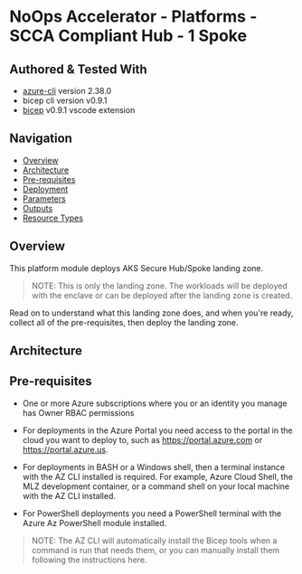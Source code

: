 # NoOps Accelerator - Platforms - SCCA Compliant Hub - 1 Spoke

## Authored & Tested With

* [azure-cli](https://docs.microsoft.com/en-us/cli/azure/install-azure-cli) version 2.38.0
* bicep cli version v0.9.1
* [bicep](https://marketplace.visualstudio.com/items?itemName=ms-azuretools.vscode-bicep) v0.9.1 vscode extension

## Navigation

* [Overview](#overview)
* [Architecture](#architecture)
* [Pre-requisites](#pre-requisites)
* [Deployment](#deployment)
* [Parameters](#add-on-parameters)
* [Outputs](#Outputs)
* [Resource Types](#Resource-Types)

## Overview

This platform module deploys AKS Secure Hub/Spoke landing zone.

> NOTE: This is only the landing zone. The workloads will be deployed with the enclave or can be deployed after the landing zone is created.

Read on to understand what this landing zone does, and when you're ready, collect all of the pre-requisites, then deploy the landing zone.

## Architecture

## Pre-requisites

* One or more Azure subscriptions where you or an identity you manage has Owner RBAC permissions

* For deployments in the Azure Portal you need access to the portal in the cloud you want to deploy to, such as <https://portal.azure.com> or <https://portal.azure.us>.

* For deployments in BASH or a Windows shell, then a terminal instance with the AZ CLI installed is required. For example, Azure Cloud Shell, the MLZ development container, or a command shell on your local machine with the AZ CLI installed.

* For PowerShell deployments you need a PowerShell terminal with the Azure Az PowerShell module installed.

>NOTE: The AZ CLI will automatically install the Bicep tools when a command is run that needs them, or you can manually install them following the instructions here.